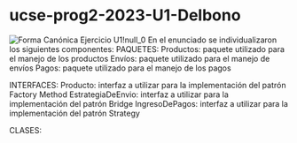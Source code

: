 # ucse-prog2-2023-U1-Delbono
![Forma Canónica Ejercicio  U1!null_0](https://github.com/MatiDelbono3/ucse-prog2-2023-U1-Delbono/assets/88385683/34530548-9ccf-4e05-9b43-88700807da56)
En el enunciado se individualizaron los siguientes componentes:
PAQUETES:
Productos: paquete utilizado para el manejo de los productos
Envíos: paquete utilizado para el manejo de envíos
Pagos: paquete utilizado para el manejo de los pagos

INTERFACES:
Producto: interfaz a utilizar para la implementación del patrón Factory Method
EstrategiaDeEnvio: interfaz a utilizar para la implementación del patrón Bridge
IngresoDePagos: interfaz a utilizar para la implementación del patrón Strategy

CLASES:
